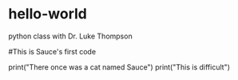 # hello-world
python class with Dr. Luke Thompson

#This is Sauce's first code

print("There once was a cat named Sauce")
print("This is difficult")
